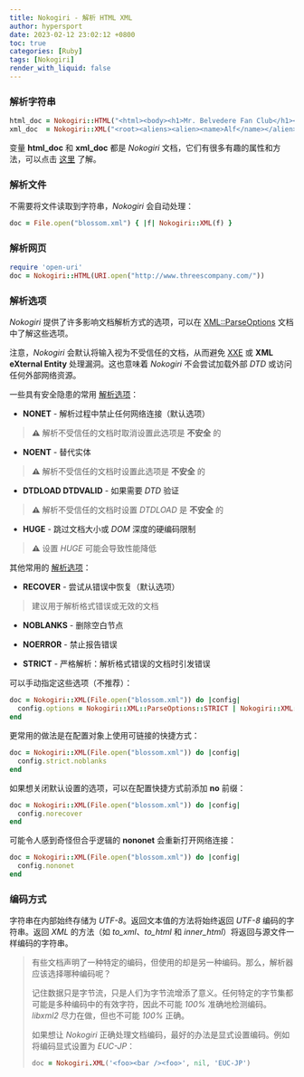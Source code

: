 ```yaml
---
title: Nokogiri - 解析 HTML XML
author: hypersport
date: 2023-02-12 23:02:12 +0800
toc: true
categories: [Ruby]
tags: [Nokogiri]
render_with_liquid: false
---
```


### 解析字符串

```ruby
html_doc = Nokogiri::HTML("<html><body><h1>Mr. Belvedere Fan Club</h1></body></html>")
xml_doc  = Nokogiri::XML("<root><aliens><alien><name>Alf</name></alien></aliens></root>")
```

变量 **html_doc** 和 **xml_doc** 都是 *Nokogiri* 文档，它们有很多有趣的属性和方法，可以点击 [这里](https://nokogiri.org/rdoc/Nokogiri/XML/Document) 了解。

### 解析文件

不需要将文件读取到字符串，*Nokogiri* 会自动处理：

```ruby
doc = File.open("blossom.xml") { |f| Nokogiri::XML(f) }
```

### 解析网页

```ruby
require 'open-uri'
doc = Nokogiri::HTML(URI.open("http://www.threescompany.com/"))
```

### 解析选项

*Nokogiri* 提供了许多影响文档解析方式的选项，可以在 [XML::ParseOptions](https://nokogiri.org/rdoc/Nokogiri/XML/ParseOptions) 文档中了解这些选项。

注意，*Nokogiri* 会默认将输入视为不受信任的文档，从而避免 [XXE](https://www.owasp.org/index.php/XML_External_Entity_(XXE)_Processing) 或 **XML eXternal Entity** 处理漏洞。这也意味着 *Nokogiri* 不会尝试加载外部 *DTD* 或访问任何外部网络资源。

一些具有安全隐患的常用 [解析选项](https://nokogiri.org/rdoc/Nokogiri/XML/ParseOptions)：

- **NONET** - 解析过程中禁止任何网络连接（默认选项）
> **⚠** 解析不受信任的文档时取消设置此选项是 **不安全** 的

- **NOENT** - 替代实体
> **⚠** 解析不受信任的文档时设置此选项是 **不安全** 的

- **DTDLOAD DTDVALID** - 如果需要 *DTD* 验证
> **⚠** 解析不受信任的文档时设置 *DTDLOAD* 是 **不安全** 的

- **HUGE** - 跳过文档大小或 *DOM* 深度的硬编码限制
> **⚠** 设置 *HUGE* 可能会导致性能降低

其他常用的 [解析选项](https://nokogiri.org/rdoc/Nokogiri/XML/ParseOptions)：

- **RECOVER** - 尝试从错误中恢复（默认选项）
> 建议用于解析格式错误或无效的文档

- **NOBLANKS** - 删除空白节点

- **NOERROR** - 禁止报告错误

- **STRICT** - 严格解析：解析格式错误的文档时引发错误

可以手动指定这些选项（不推荐）：

```ruby
doc = Nokogiri::XML(File.open("blossom.xml")) do |config|
  config.options = Nokogiri::XML::ParseOptions::STRICT | Nokogiri::XML::ParseOptions::NOBLANKS
end
```

更常用的做法是在配置对象上使用可链接的快捷方式：

```ruby
doc = Nokogiri::XML(File.open("blossom.xml")) do |config|
  config.strict.noblanks
end
```

如果想关闭默认设置的选项，可以在配置快捷方式前添加 **no** 前缀：

```ruby
doc = Nokogiri::XML(File.open("blossom.xml")) do |config|
  config.norecover
end
```

可能令人感到奇怪但合乎逻辑的 **nononet** 会重新打开网络连接：

```ruby
doc = Nokogiri::XML(File.open("blossom.xml")) do |config|
  config.nononet
end
```

### 编码方式

字符串在内部始终存储为 *UTF-8*。返回文本值的方法将始终返回 *UTF-8* 编码的字符串。返回 *XML* 的方法（如 *to_xml*、*to_html* 和 *inner_html*）将返回与源文件一样编码的字符串。

  > 有些文档声明了一种特定的编码，但使用的却是另一种编码。那么，解析器应该选择哪种编码呢？
  >
  > 记住数据只是字节流，只是人们为字节流增添了意义。任何特定的字节集都可能是多种编码中的有效字符，因此不可能 *100%* 准确地检测编码。*libxml2* 尽力在做，但也不可能 *100%* 正确。
  >
  > 如果想让 *Nokogiri* 正确处理文档编码，最好的办法是显式设置编码。例如将编码显式设置为 *EUC-JP*：
  >
  > ```ruby
  > doc = Nokogiri.XML('<foo><bar /><foo>', nil, 'EUC-JP')
  > ```
